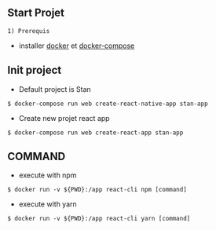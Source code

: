 ## Start Projet

```
1) Prerequis
```
- installer [docker](https://www.docker.com/) et 
[docker-compose](https://docs.docker.com/compose/install/)
  

## Init project

- Default project is Stan
```
$ docker-compose run web create-react-native-app stan-app
```

- Create new projet react app
```
$ docker-compose run web create-react-app stan-app
```

## COMMAND

- execute with npm
```
$ docker run -v ${PWD}:/app react-cli npm [command]
```

- execute with yarn
```
$ docker run -v ${PWD}:/app react-cli yarn [command]
```